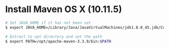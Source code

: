 # Install Maven OS X (10.11.5)

```bash
# Set JAVA_HOME if it has not been set
$ export JAVA_HOME=/Library/Java/JavaVirtualMachines/jdk1.8.0_45.jdk/Contents/Home

# Extract to opt directory and set the path
$ export PATH=/opt/apache-maven-3.3.9/bin:$PATH
```
